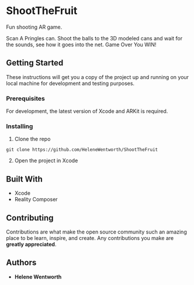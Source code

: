 # ShootTheFruit

Fun shooting AR game.

Scan A Pringles can. Shoot the balls to the 3D modeled cans and wait for the sounds, see how it goes into the net. Game Over You WIN!

## Getting Started

These instructions will get you a copy of the project up and running on your local machine for development and testing purposes.

### Prerequisites

For development, the latest version of Xcode and ARKit is required. 

<!--A step by step series of examples that tell you how to get a development env running-->
### Installing

1. Clone the repo
```
git clone https://github.com/HeleneWentworth/ShootTheFruit
```
2. Open the project in Xcode

## Built With

* Xcode
* Reality Composer

## Contributing

Contributions are what make the open source community such an amazing place to be learn, inspire, and create. Any contributions you make are **greatly appreciated**.

## Authors

* **Helene Wentworth** 
